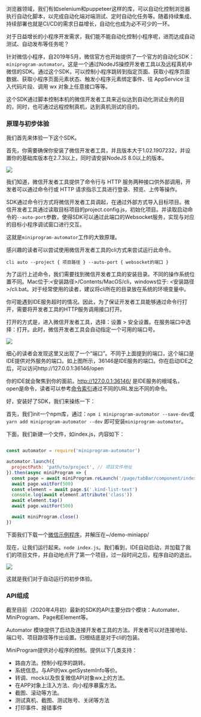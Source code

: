 浏览器领域，我们有如selenium和puppeteer这样的库，可以自动化控制浏览器执行自动化脚本，以完成自动化端对端测试、定时自动化任务等。随着持续集成、持续部署也就是CI/CD的需求日益增长，自动化也成为必不可少的一环。

对于日益增长的小程序开发需求，我们能不能自动化控制小程序呢，进而达成自动测试、自动发布等任务呢？

针对微信小程序，自2019年5月，微信官方也开始提供了一个官方的自动化SDK：`miniprogram-automator`。这是一个通过NodeJS操控开发者工具以及远程真机中微信的SDK。通过这个SDK，可以控制小程序跳转到指定页面、获取小程序页面数据、获取小程序页面元素状态、触发小程序元素绑定事件、往 AppService 注入代码片段、调用 wx 对象上任意接口等等。

这个SDK通过脚本控制本机的微信开发者工具来近似达到自动化测试业务的目的，同时，也可通过远程控制真机，达到真机测试的目的。

### 原理与初步体验

我们首先来体验一下这个SDK。

首先，你需要确保你安装了微信开发者工具，并且版本大于1.02.1907232，并设置你的基础库版本在2.7.3以上，同时请安装NodeJS 8.0以上的版本。

![](https://p5.ssl.qhimg.com/t0120195edb943d0b7a.jpg)

我们知道，微信开发者工具提供了命令行与 HTTP 服务两种接口供外部调用，开发者可以通过命令行或 HTTP 请求指示工具进行登录、预览、上传等操作。

SDK通过命令行方式将微信开发者工具调起，在通过外部方式导入目标项目。微信开发者工具通过读取目标项目的project.config.js，初始化项目。并读取启动命令的`--auto-port`参数，使得SDK可以通过此端口的Websocket服务，实现与对应的目标小程序调试窗口进行交互。

这就是`miniprogram-automator`工作的大致原理。

感兴趣的读者可以尝试使用微信开发者工具的cli方式来尝试运行此命令。

`cli auto --project { 项目路径 } --auto-port { websocket的端口 }`

为了运行上述命令，我们需要找到微信开发者工具的安装目录。不同的操作系统位置不同。Mac位于:<安装路径>/Contents/MacOS/cli，windows位于: <安装路径>/cli.bat。对于经常使用的读者，建议将cli所在的目录放在系统的环境变量中。

你可能遇到IDE服务超时的情况。因此，为了保证开发者工具能够通过命令行打开，需要将开发者工具的HTTP服务调用接口打开。

打开的方式是，进入微信开发者工具，选择：设置 > 安全设置。在服务端口中选择：打开。此时，微信开发者工具会自动指定一个可用的端口号。

![](https://p1.ssl.qhimg.com/t01b653e4aa564bc617.jpg)

细心的读者会发现这里又出现了一个“端口”。不同于上面提到的端口，这个端口是IDE提供对外服务的端口。如上图所示，36146是IDE服务的端口。你在启动IDE之后，可以访问http://127.0.0.1:36146/open

你的IDE就会聚焦到你的面前。http://127.0.0.1:36146/ 是IDE服务的根域名，open是命令，读者可以参考[命令索引](https://developers.weixin.qq.com/miniprogram/dev/devtools/http.html)通过不同的URL发出不同的命令。

好，安装好了SDK，我们来操练一下：

首先，我们init一个npm库，通过：`npm i miniprogram-automator --save-dev`或 `yarn add miniprogram-automator --dev` 即可安装`miniprogram-automator`。

下面，我们新建一个文件，如index.js，内容如下：

```JavaScript

const automator = require('miniprogram-automator')

automator.launch({
  projectPath: 'path/to/project', // 项目文件地址
}).then(async miniProgram => {
  const page = await miniProgram.reLaunch('/page/tabBar/component/index')
  await page.waitFor(500)
  const element = await page.$('.kind-list-text')
  console.log(await element.attribute('class'))
  await element.tap()
  await page.waitFor(500)

  await miniProgram.close()
})

```

下面我们下载一个[微信示例程序](https://res.wx.qq.com/wxdoc/dist/assets/media/demo-subpackages.b42a3adb.zip)，并解压在~/demo-miniapp/

现在，让我们运行起来。`node index.js`。我们看到，IDE自动启动，并加载了我们的项目文件，并自动地点开了第一个项目，过一段时间之后，程序自动的退出。

![](https://p5.ssl.qhimg.com/t01f6997d7db63929e3.jpg)

这就是我们对于自动运行的初步体验。

### API组成

截至目前（2020年4月初）最新的SDK的API主要分四个模块：Automater、MiniProgram、Page和Element等。

Automator 模块提供了启动及连接开发者工具的方法。开发者可以对连接地址、端口号、项目路径等作出设置。归根结底是对于cli的包装。

MiniProgram提供对小程序的控制。提供以下几类支持：

- 路由方法。控制小程序的跳转。
- 系统信息。与API的wx.getSystemInfo等价。
- 转调、mock以及恢复微信API对象wx上的方法。
- 在APP对象上注入方法、向小程序暴露方法。
- 截图、滚动等方法。
- 测试真机、截图、测试账号、关闭等方法
- 打印事件、报错事件


